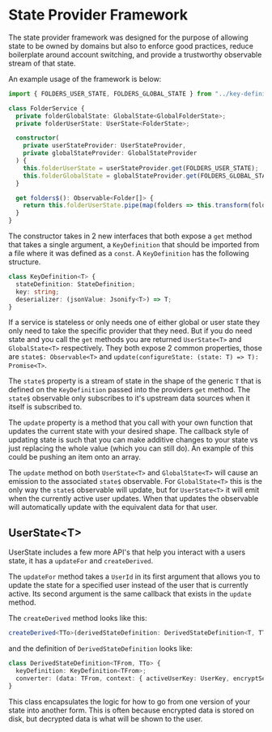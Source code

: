 # State Provider Framework

The state provider framework was designed for the purpose of allowing state to be owned by domains but also to enforce good practices, reduce boilerplate around account switching, and provide a trustworthy observable stream of that state.

An example usage of the framework is below:

```typescript
import { FOLDERS_USER_STATE, FOLDERS_GLOBAL_STATE } from "../key-definitions";

class FolderService {
  private folderGlobalState: GlobalState<GlobalFolderState>;
  private folderUserState: UserState<FolderState>;

  constructor(
    private userStateProvider: UserStateProvider,
    private globalStateProvider: GlobalStateProvider
  ) {
    this.folderUserState = userStateProvider.get(FOLDERS_USER_STATE);
    this.folderGlobalState = globalStateProvider.get(FOLDERS_GLOBAL_STATE);
  }

  get folders$(): Observable<Folder[]> {
    return this.folderUserState.pipe(map(folders => this.transform(folders)));
  }
}
```

The constructor takes in 2 new interfaces that both expose a `get` method that takes a single argument, a `KeyDefinition` that should be imported from a file where it was defined as a `const`. A `KeyDefinition` has the following structure.

```typescript
class KeyDefinition<T> {
  stateDefinition: StateDefinition;
  key: string;
  deserializer: (jsonValue: Jsonify<T>) => T;
}
```

If a service is stateless or only needs one of either global or user state they only need to take the specific provider that they need. But if you do need state and you call the `get` methods you are returned `UserState<T>` and `GlobalState<T>` respectively. They both expose 2 common properties, those are `state$: Observable<T>` and `update(configureState: (state: T) => T): Promise<T>`.


The `state$` property is a stream of state in the shape of the generic `T` that is defined on the `KeyDefinition` passed
into the providers `get` method. The `state$` observable only subscribes to it's upstream data sources when it itself is subscribed to.

The `update` property is a method that you call with your own function that updates the current state with your desired
shape. The callback style of updating state is such that you can make additive changes to your state vs just replacing the
whole value (which you can still do). An example of this could be pushing an item onto an array.

The `update` method on both `UserState<T>` and `GlobalState<T>` will cause an emission to the associated `state$` observable. For `GlobalState<T>` this is the only way the `state$` observable will update, but for `UserState<T>` it will emit when the currently active user updates. When that updates the observable will automatically update with the equivalent
data for that user.

## UserState&lt;T&gt;

UserState includes a few more API's that help you interact with a users state, it has a `updateFor` and `createDerived`.

The `updateFor` method takes a `UserId` in its first argument that allows you to update the state for a specified user
instead of the user that is currently active. Its second argument is the same callback that exists in the `update` method.

The `createDerived` method looks like this:

```typescript
createDerived<TTo>(derivedStateDefinition: DerivedStateDefinition<T, TTo>): DerivedUserState<T, TTo>
```

and the definition of `DerivedStateDefinition` looks like:

```typescript
class DerivedStateDefinition<TFrom, TTo> {
  keyDefinition: KeyDefinition<TFrom>;
  converter: (data: TFrom, context: { activeUserKey: UserKey, encryptService: EncryptService}) => Promise<TTo>
}
```

This class encapsulates the logic for how to go from one version of your state into another form. This is often because encrypted data is stored on disk, but decrypted data is what will be shown to the user.
